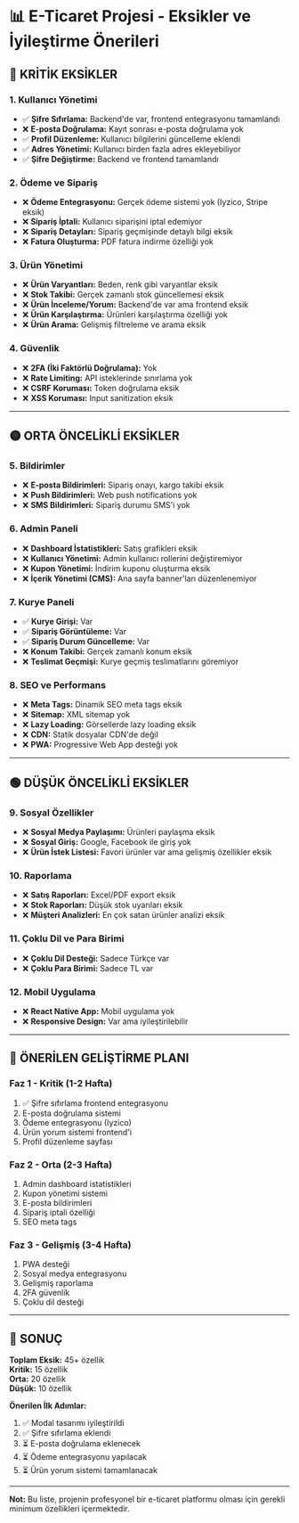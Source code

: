 # 📊 E-Ticaret Projesi - Eksikler ve İyileştirme Önerileri

## 🔴 KRİTİK EKSİKLER

### 1. **Kullanıcı Yönetimi**

- ✅ **Şifre Sıfırlama:** Backend'de var, frontend entegrasyonu tamamlandı
- ❌ **E-posta Doğrulama:** Kayıt sonrası e-posta doğrulama yok
- ✅ **Profil Düzenleme:** Kullanıcı bilgilerini güncelleme eklendi
- ✅ **Adres Yönetimi:** Kullanıcı birden fazla adres ekleyebiliyor
- ✅ **Şifre Değiştirme:** Backend ve frontend tamamlandı

### 2. **Ödeme ve Sipariş**

- ❌ **Ödeme Entegrasyonu:** Gerçek ödeme sistemi yok (Iyzico, Stripe eksik)
- ❌ **Sipariş İptali:** Kullanıcı siparişini iptal edemiyor
- ❌ **Sipariş Detayları:** Sipariş geçmişinde detaylı bilgi eksik
- ❌ **Fatura Oluşturma:** PDF fatura indirme özelliği yok

### 3. **Ürün Yönetimi**

- ❌ **Ürün Varyantları:** Beden, renk gibi varyantlar eksik
- ❌ **Stok Takibi:** Gerçek zamanlı stok güncellemesi eksik
- ❌ **Ürün İnceleme/Yorum:** Backend'de var ama frontend eksik
- ❌ **Ürün Karşılaştırma:** Ürünleri karşılaştırma özelliği yok
- ❌ **Ürün Arama:** Gelişmiş filtreleme ve arama eksik

### 4. **Güvenlik**

- ❌ **2FA (İki Faktörlü Doğrulama):** Yok
- ❌ **Rate Limiting:** API isteklerinde sınırlama yok
- ❌ **CSRF Koruması:** Token doğrulama eksik
- ❌ **XSS Koruması:** Input sanitization eksik

---

## 🟡 ORTA ÖNCELİKLİ EKSİKLER

### 5. **Bildirimler**

- ❌ **E-posta Bildirimleri:** Sipariş onayı, kargo takibi eksik
- ❌ **Push Bildirimleri:** Web push notifications yok
- ❌ **SMS Bildirimleri:** Sipariş durumu SMS'i yok

### 6. **Admin Paneli**

- ❌ **Dashboard İstatistikleri:** Satış grafikleri eksik
- ❌ **Kullanıcı Yönetimi:** Admin kullanıcı rollerini değiştiremiyor
- ❌ **Kupon Yönetimi:** İndirim kuponu oluşturma eksik
- ❌ **İçerik Yönetimi (CMS):** Ana sayfa banner'ları düzenlenemiyor

### 7. **Kurye Paneli**

- ✅ **Kurye Girişi:** Var
- ✅ **Sipariş Görüntüleme:** Var
- ✅ **Sipariş Durum Güncelleme:** Var
- ❌ **Konum Takibi:** Gerçek zamanlı konum eksik
- ❌ **Teslimat Geçmişi:** Kurye geçmiş teslimatlarını göremiyor

### 8. **SEO ve Performans**

- ❌ **Meta Tags:** Dinamik SEO meta tags eksik
- ❌ **Sitemap:** XML sitemap yok
- ❌ **Lazy Loading:** Görsellerde lazy loading eksik
- ❌ **CDN:** Statik dosyalar CDN'de değil
- ❌ **PWA:** Progressive Web App desteği yok

---

## 🟢 DÜŞÜK ÖNCELİKLİ EKSİKLER

### 9. **Sosyal Özellikler**

- ❌ **Sosyal Medya Paylaşımı:** Ürünleri paylaşma eksik
- ❌ **Sosyal Giriş:** Google, Facebook ile giriş yok
- ❌ **Ürün İstek Listesi:** Favori ürünler var ama gelişmiş özellikler eksik

### 10. **Raporlama**

- ❌ **Satış Raporları:** Excel/PDF export eksik
- ❌ **Stok Raporları:** Düşük stok uyarıları eksik
- ❌ **Müşteri Analizleri:** En çok satan ürünler analizi eksik

### 11. **Çoklu Dil ve Para Birimi**

- ❌ **Çoklu Dil Desteği:** Sadece Türkçe var
- ❌ **Çoklu Para Birimi:** Sadece TL var

### 12. **Mobil Uygulama**

- ❌ **React Native App:** Mobil uygulama yok
- ❌ **Responsive Design:** Var ama iyileştirilebilir

---

## 🎯 ÖNERİLEN GELİŞTİRME PLANI

### Faz 1 - Kritik (1-2 Hafta)

1. ✅ Şifre sıfırlama frontend entegrasyonu
2. E-posta doğrulama sistemi
3. Ödeme entegrasyonu (Iyzico)
4. Ürün yorum sistemi frontend'i
5. Profil düzenleme sayfası

### Faz 2 - Orta (2-3 Hafta)

1. Admin dashboard istatistikleri
2. Kupon yönetimi sistemi
3. E-posta bildirimleri
4. Sipariş iptali özelliği
5. SEO meta tags

### Faz 3 - Gelişmiş (3-4 Hafta)

1. PWA desteği
2. Sosyal medya entegrasyonu
3. Gelişmiş raporlama
4. 2FA güvenlik
5. Çoklu dil desteği

---

## 📝 SONUÇ

**Toplam Eksik:** 45+ özellik  
**Kritik:** 15 özellik  
**Orta:** 20 özellik  
**Düşük:** 10 özellik

**Önerilen İlk Adımlar:**

1. ✅ Modal tasarımı iyileştirildi
2. ✅ Şifre sıfırlama eklendi
3. ⏳ E-posta doğrulama eklenecek
4. ⏳ Ödeme entegrasyonu yapılacak
5. ⏳ Ürün yorum sistemi tamamlanacak

---

**Not:** Bu liste, projenin profesyonel bir e-ticaret platformu olması için gerekli minimum özellikleri içermektedir.
